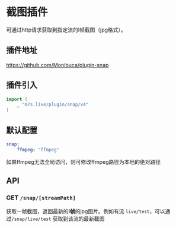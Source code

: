 # 截图插件

可通过http请求获取到指定流的I帧截图（jpg格式）。

## 插件地址

https://github.com/Monibuca/plugin-snap

## 插件引入
```go
import (
    _ "m7s.live/plugin/snap/v4"
)
```
## 默认配置

```yaml
snap:
    ffmpeg: "ffmpeg"
```
如果ffmpeg无法全局访问，则可修改ffmpeg路径为本地的绝对路径
## API

### GET `/snap/[streamPath]`

获取一帧截图，返回最新的**I帧**的jpg图片。例如有流 `live/test`，可以通过`/snap/live/test` 获取到该流的最新截图
